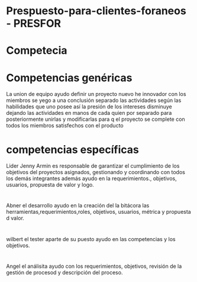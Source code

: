# Prespuesto-para-clientes-foraneos - PRESFOR 
# Competecia 
# Competencias genéricas
La union de equipo ayudo definir un proyecto 
nuevo he innovador con los miembros se yego a 
una conclusión separado las actividades según 
las habilidades que uno posee así la presión 
de los intereses disminuye dejando las 
actividades en manos de cada quien por 
separado para posteriormente unirlas y 
modificarlas para q el proyecto se complete 
con todos los miembros satisfechos con el 
producto

# competencias específicas  
Lider Jenny Armin es 
responsable de garantizar el 
cumplimiento de los objetivos del 
proyectos asignados, gestionando y 
coordinando con todos los demás 
integrantes además ayudo en la 
requerimientos., objetivos, 
usuarios, propuesta de valor y logo.
#
Abner el desarrollo ayudo en la 
creación del la bitácora las 
herramientas,requerimientos,roles, 
objetivos, usuarios, métrica y 
propuesta d valor.
#
wilbert el tester aparte de su 
puesto ayudo en las competencias y 
los objetivos.
#
Angel el análisita ayudo con los 
requerimientos, objetivos, revisión 
de la gestión de procesod y 
descripción del proceso.
